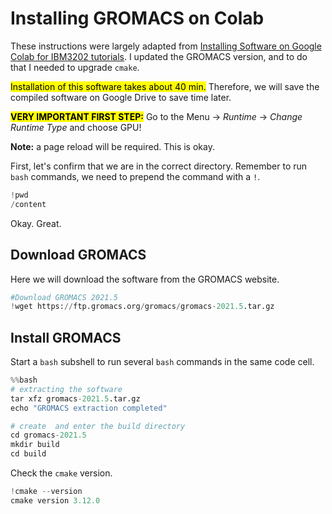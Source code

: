 # Installing GROMACS on Colab

These instructions were largely adapted from [Installing Software on Google Colab for IBM3202 tutorials](https://colab.research.google.com/github/pb3lab/ibm3202/blob/master/tutorials/lab00_software.ipynb). I updated the GROMACS version, and to do that I needed to upgrade `cmake`.

<mark>Installation of this software takes about 40 min.</mark> Therefore, we will save the compiled software on Google Drive to save time later.

<mark>**VERY IMPORTANT FIRST STEP:**</mark> Go to the Menu &#8594; *Runtime* &#8594; *Change Runtime Type* and choose GPU!

**Note:** a page reload will be required. This is okay.

First, let's confirm that we are in the correct directory. Remember to run `bash` commands, we need to prepend the command with a `!`.

```py
!pwd
/content
```

Okay. Great.

## Download GROMACS

Here we will download the software from the GROMACS website.

```py
#Download GROMACS 2021.5
!wget https://ftp.gromacs.org/gromacs/gromacs-2021.5.tar.gz
```

## Install GROMACS

Start a `bash` subshell to run several `bash` commands in the same code cell.

```py
%%bash
# extracting the software
tar xfz gromacs-2021.5.tar.gz
echo "GROMACS extraction completed"
```

```py
# create  and enter the build directory
cd gromacs-2021.5
mkdir build
cd build
```

Check the `cmake` version.

```py
!cmake --version
cmake version 3.12.0
```



